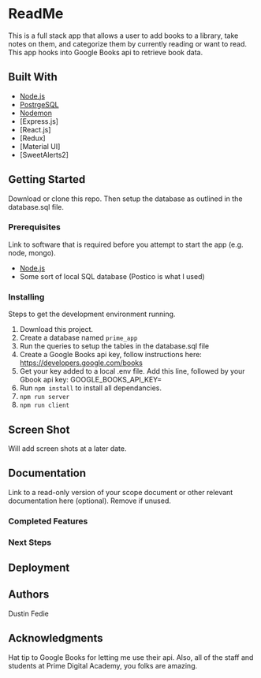 # ReadMe

This is a full stack app that allows a user to add books to a library, take notes on them, and categorize them by currently reading or want to read. This app hooks into Google Books api to retrieve book data.

## Built With

- [Node.js](https://nodejs.org/en/)
- [PostrgeSQL](https://www.postgresql.org/)
- [Nodemon](https://nodemon.io/)
- [Express.js]
- [React.js]
- [Redux]
- [Material UI]
- [SweetAlerts2]

## Getting Started

Download or clone this repo. Then setup the database as outlined in the database.sql file.

### Prerequisites

Link to software that is required before you attempt to start the app (e.g. node, mongo).

- [Node.js](https://nodejs.org/en/)
- Some sort of local SQL database (Postico is what I used)


### Installing

Steps to get the development environment running.

1. Download this project.
2. Create a database named `prime_app`
3. Run the queries to setup the tables in the database.sql file
4. Create a Google Books api key, follow instructions here: https://developers.google.com/books
5. Get your key added to a local .env file. Add this line, followed by your Gbook api key: GOOGLE_BOOKS_API_KEY=
6. Run `npm install` to install all dependancies.
7. `npm run server`
8. `npm run client`





## Screen Shot

Will add screen shots at a later date.

## Documentation

Link to a read-only version of your scope document or other relevant documentation here (optional). Remove if unused.

### Completed Features



### Next Steps



## Deployment


## Authors

Dustin Fedie


## Acknowledgments

Hat tip to Google Books for letting me use their api. Also, all of the staff and students at Prime Digital Academy, you folks are amazing.



